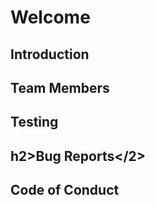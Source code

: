 <h1>Welcome</h1>


<h2>Introduction</2>


<h2>Team Members<h2>
  
 
<h2>Testing<h2>
  
  
h2>Bug Reports</2>
  
  
<h2>Code of Conduct<h2>
    
   
  

